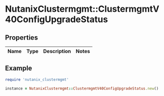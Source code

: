 # NutanixClustermgmt::ClustermgmtV40ConfigUpgradeStatus

## Properties

| Name | Type | Description | Notes |
| ---- | ---- | ----------- | ----- |

## Example

```ruby
require 'nutanix_clustermgmt'

instance = NutanixClustermgmt::ClustermgmtV40ConfigUpgradeStatus.new()
```

